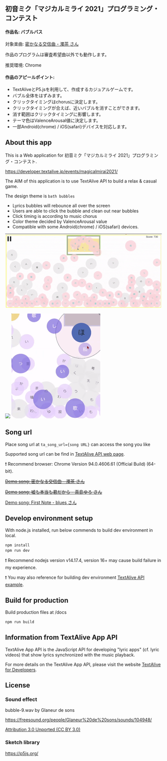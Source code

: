 ## 初音ミク「マジカルミライ 2021」プログラミング・コンテスト

#### 作品名: バブルバス

対象楽曲: [密かなる交信曲 - 濁茶 さん](https://rikahei.github.io/miku_procon_2021/?ta_song_url=https%3A%2F%2Fwww.youtube.com%2Fwatch%3Fv%3DCh4RQPG1Tmo)

作品のプログラムは審査希望曲以外でも動作します。

推奨環境: Chrome

#### 作品のアピールポイント: 

* TextAliveとP5.jsを利用して、作成するカジュアルゲームです。
* バブル全体をはずみます。
* クリックタイミングはchorusに決定します。
* クリックタイミングが合えば、近いバブルを消すことができます。
* 消す範囲はクリックタイミングに影響します。
* テーマ色はValenceArousal値に決定します。
* 一部Android(chrome) / iOS(safari)デバイスを対応します。

## About this app

This is a Web application for 初音ミク「マジカルミライ 2021」プログラミング・コンテスト.

https://developer.textalive.jp/events/magicalmirai2021/

The AIM of this application is to use TextAlive API to build a relax & casual game.

The design theme is `bath bubbles` 

* Lyrics bubbles will rebounce all over the screen 
* Users are able to click the bubble and clean out near bubbles
* Click timing is according to music chorus
* Color theme decided by ValenceArousal value
* Compatible with some Android(chrome) / iOS(safari) devices.

<img src="https://github.com/Rikahei/miku_procon_2021/blob/master/assets/demo_1.gif">

<img src="https://github.com/Rikahei/miku_procon_2021/blob/master/assets/demo_2.gif" height="337px"> <img src="https://github.com/Rikahei/miku_procon_2021/blob/master/assets/demo_3.gif">

## Song url
Place song url at `ta_song_url={song URL}` can access the song you like

Supported song url can be find in [TextAlive API web page](https://textalive.jp/songs).

:heavy_exclamation_mark: Recommend browser: Chrome Version 94.0.4606.61 (Official Build) (64-bit).

~~[Demo song: 密かなる交信曲 - 濁茶 さん](https://rikahei.github.io/miku_procon_2021/?ta_song_url=https%3A%2F%2Fwww.youtube.com%2Fwatch%3Fv%3DCh4RQPG1Tmo)~~

~~[Demo song: 嘘も本当も君だから - 真島ゆろ さん](https://rikahei.github.io/miku_procon_2021/?ta_song_url=https%3A%2F%2Fwww.youtube.com%2Fwatch%3Fv%3DSe89rQPp5tk)~~

[Demo song: First Note - blues さん](https://rikahei.github.io/miku_procon_2021/)

## Develop environment setup

With node.js installed, run below commends to build dev environment in local.

```sh
npm install
npm run dev
```

:heavy_exclamation_mark: Recommend nodejs version v14.17.4, version 16+ may cause build failure in my experience.

:heavy_exclamation_mark: You may also reference for building dev environment [TextAlive API example](https://github.com/TextAliveJp/textalive-app-p5js).

## Build for production

Build production files at /docs

```sh
npm run build
```

## Information from TextAlive App API

TextAlive App API is the JavaScript API for developing "lyric apps" (cf. lyric videos) that show lyrics synchronized with the music playback.

For more details on the TextAlive App API, please visit the website [TextAlive for Developers](https://developer.textalive.jp/).

## License

### Sound effect

bubble-9.wav by Glaneur de sons

https://freesound.org/people/Glaneur%20de%20sons/sounds/104948/

[Attribution 3.0 Unported (CC BY 3.0)](https://creativecommons.org/licenses/by/3.0/)

### Sketch library

https://p5js.org/
